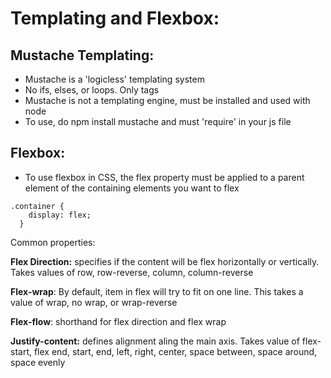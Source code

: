 # Templating and Flexbox:

## Mustache Templating:
- Mustache is a 'logicless' templating system
- No ifs, elses, or loops. Only tags
- Mustache is not a templating engine, must be installed and used with node
- To use, do npm install mustache and must 'require' in your js file

## Flexbox:

- To use flexbox in CSS, the flex property must be applied to a parent element of the containing elements you want to flex
````
.container {
    display: flex;
  }
  ````

Common properties:

**Flex Direction:** specifies if the content will be flex horizontally or vertically. Takes values of row, row-reverse, column, column-reverse

**Flex-wrap**: By default, item in flex will try to fit on one line. This takes a value of wrap, no wrap, or wrap-reverse

**Flex-flow**: shorthand for flex direction and flex wrap

**Justify-content:** defines alignment aling the main axis. Takes value of flex-start, flex end, start, end, left, right, center, space between, space around, space evenly

